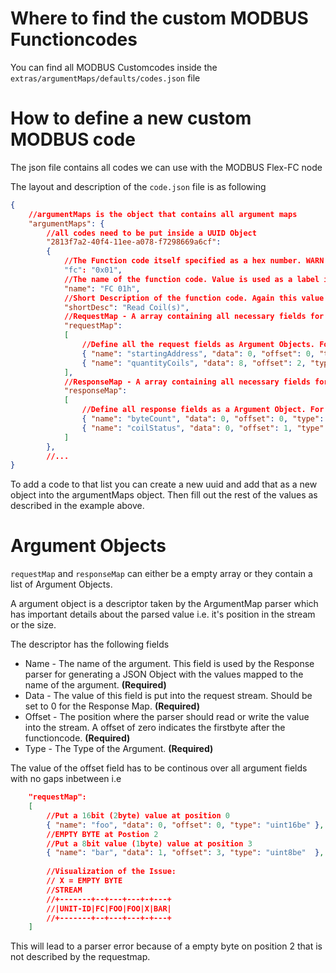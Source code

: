 # Where to find the custom MODBUS Functioncodes

You can find all MODBUS Customcodes inside the `extras/argumentMaps/defaults/codes.json` file

# How to define a new custom MODBUS code

The json file contains all codes we can use with the MODBUS Flex-FC node

The layout and description of the `code.json` file is as following

```json
{
    //argumentMaps is the object that contains all argument maps
    "argumentMaps": {
        //all codes need to be put inside a UUID Object
        "2813f7a2-40f4-11ee-a078-f7298669a6cf":
        {
            //The Function code itself specified as a hex number. WARN: Do not 
            "fc": "0x01",
            //The name of the function code. Value is used as a label in the dropdown dialog.
            "name": "FC 01h",
            //Short Description of the function code. Again this value is used only as a label in the dropdown dialog
            "shortDesc": "Read Coil(s)",
            //RequestMap - A array containing all necessary fields for the Request of the Function Code
            "requestMap":
            [
                //Define all the request fields as Argument Objects. For more about Argumment Objects see the Section about Argument Objects.
                { "name": "startingAddress", "data": 0, "offset": 0, "type": "uint16be" },
                { "name": "quantityCoils", "data": 8, "offset": 2, "type": "uint16be" }
            ],
            //ResponseMap - A array containing all necessary fields for the Response of the Function Code .
            "responseMap": 
            [
                //Define all response fields as a Argument Object. For more about Argument Objects see the Section about Argument Objects.
                { "name": "byteCount", "data": 0, "offset": 0, "type": "uint8be" },
                { "name": "coilStatus", "data": 0, "offset": 1, "type": "uint8be" }
            ]
        },
        //...
}
```

To add a code to that list you can create a new uuid and add that as a new object into the argumentMaps object. Then fill out the rest of the values
as described in the example above. 

# Argument Objects

`requestMap` and `responseMap` can either be a empty array or they contain a list of Argument Objects.

A argument object is a descriptor taken by the ArgumentMap parser which has important details about the parsed value i.e. it's position in the stream or the size.

The descriptor has the following fields

* Name   - The name of the argument. This field is used by the Response parser for generating a JSON Object with the values mapped to the name of the argument. __(Required)__
* Data   - The value of this field is put into the request stream. Should be set to 0 for the Response Map. __(Required)__
* Offset - The position where the parser should read or write the value into the stream. A offset of zero indicates the firstbyte after the functioncode. __(Required)__
* Type   - The Type of the Argument. __(Required)__

The value of the offset field has to be continous over all argument fields with no gaps inbetween i.e

```json
    "requestMap":
    [
        //Put a 16bit (2byte) value at position 0
        { "name": "foo", "data": 0, "offset": 0, "type": "uint16be" },
        //EMPTY BYTE at Postion 2
        //Put a 8bit value (1byte) value at position 3
        { "name": "bar", "data": 1, "offset": 3, "type": "uint8be"  },
        
        //Visualization of the Issue:
        // X = EMPTY BYTE
        //STREAM
        //+-------+--+---+---+-+---+
        //|UNIT-ID|FC|FOO|FOO|X|BAR|
        //+-------+--+---+---+-+---+
    ]
```

This will lead to a parser error because of a empty byte on position 2 that is not described by the requestmap.
